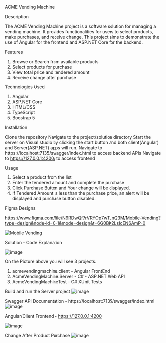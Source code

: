 ACME Vending Machine

Description

The ACME Vending Machine project is a software solution for managing a vending machine. It provides functionalities for users to select products, make purchases, and receive change. This project aims to demonstrate the use of Angular for the frontend and ASP.NET Core for the backend.

Features

1. Browse or Search from available products
2. Select products for purchase
3. View total price and tendered amount
4. Receive change after purchase

Technologies Used

1. Angular
2. ASP.NET Core
3. HTML/CSS
4. TypeScript
5. Boostrap 5

Installation

Clone the repository
Navigate to the project/solution directory
Start the server on Visual studio by clicking the start button and both client(Angular) and Server(ASP.NET) apps will run.
Navigate to https://localhost:7135/swagger/index.html to access backend APIs
Navigate to https://127.0.0.1:4200/ to access frontend

Usage

1. Select a product from the list
2. Enter the tendered amount and complete the purchase
3. Click Purchase Button and Your change will be displayed.
4. If Tendered Amount is less than the purchase price, an alert will be displayed and purchase button disabled.


Figma Designs

https://www.figma.com/file/N9RDwQf7rVRYOp7wTJnQ3M/Mobile-Vending?type=design&node-id=0-1&mode=design&t=6G0BK2LsIcEN6AmP-0

![Mobile Vending](https://github.com/abelmasingita/AcmeVendingMachine/assets/60102940/4c30de67-b594-4a62-9ed5-5a1c229ed82d)


Solution - Code Explanation

![image](https://github.com/abelmasingita/AcmeVendingMachine/assets/60102940/6064a469-25a8-4aac-bf56-b6f20b106c8e)

On the Picture above you will see 3 projects.

1. acmevendingmachine.client - Angular FrontEnd
2. AcmeVendingMachine.Server - C# - ASP.NET Web API
3. AcmeVendingMachineTest - C# XUnit Tests

Build and run the Server project
![image](https://github.com/abelmasingita/AcmeVendingMachine/assets/60102940/b149dd60-5b3d-4211-8585-630ccae39a02)

Swagger API Documentation - https://localhost:7135/swagger/index.html
![image](https://github.com/abelmasingita/AcmeVendingMachine/assets/60102940/403d3de3-e26d-4b3d-8a6d-0e7cb0b42c12)

Angular/Client Frontend - https://127.0.0.1:4200

![image](https://github.com/abelmasingita/AcmeVendingMachine/assets/60102940/e267b905-94b7-4f40-8018-122afb75c033)

Change After Product Purchase
![image](https://github.com/abelmasingita/AcmeVendingMachine/assets/60102940/3b29b622-4c13-4404-bd65-3d99d55f0046)





